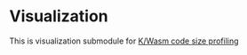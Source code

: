 # Visualization

This is visualization submodule for [K/Wasm code size profiling](https://github.com/khbminus/code-size-profiler)
